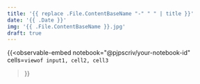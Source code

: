 ```yaml
---
title: '{{ replace .File.ContentBaseName "-" " " | title }}'
date: '{{ .Date }}'
img: '{{ .File.ContentBaseName }}.jpg'
draft: true
---
```


{{<observable-embed
    notebook="@pjpscriv/your-notebook-id"
    cells=`
        viewof input1,
        cell2,
        cell3
    `
>}}
